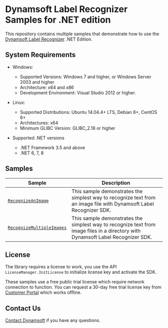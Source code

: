 # Dynamsoft Label Recognizer Samples for .NET edition

This repository contains multiple samples that demonstrate how to use the [Dynamsoft Label Recognizer](https://www.dynamsoft.com/label-recognition/overview/) .NET Edition.

## System Requirements

- Windows:
  - Supported Versions: Windows 7 and higher, or Windows Server 2003 and higher
  - Architecture: x64 and x86
  - Development Environment: Visual Studio 2012 or higher.

- Linux:
  - Supported Distributions: Ubuntu 14.04.4+ LTS, Debian 8+, CentOS 6+
  - Architectures: x64
  - Minimum GLIBC Version: GLIBC_2.18 or higher

- Supported .NET versions
  - .NET Framework 3.5 and above
  - .NET 6, 7, 8

## Samples

| Sample            | Description |
|---------------|----------------------|
|[`RecognizeAnImage`](Samples/HelloWorld/RecognizeAnImage)          | This sample demonstrates the simplest way to recognize text from an image file with Dynamsoft Label Recognizer SDK.            |
|[`RecognizeMultipleImages`](Samples/HelloWorld/RecognizeMultipleImages)           | This sample demonstrates the simplest way to recognize text from image files in a directory with Dynamsoft Label Recognizer SDK.            |

## License

The library requires a license to work, you use the API `LicenseManager.InitLicense` to initialize license key and activate the SDK.

These samples use a free public trial license which require network connection to function. You can request a 30-day free trial license key from <a href="https://www.dynamsoft.com/customer/license/trialLicense?product=dlr&utm_source=github&package=dotnet" target="_blank">Customer Portal</a> which works offline.

## Contact Us

<a href="https://www.dynamsoft.com/company/contact/">Contact Dynamsoft</a> if you have any questions.
